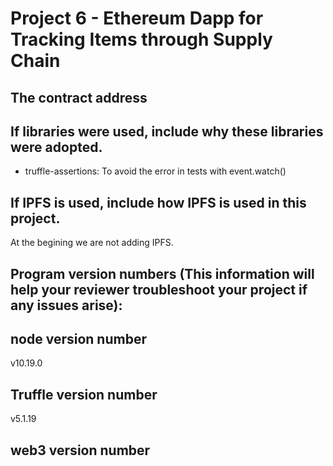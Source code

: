 # Project 6 - Ethereum Dapp for Tracking Items through Supply Chain

## The contract address

## If libraries were used, include why these libraries were adopted.

- truffle-assertions: To avoid the error in tests with event.watch()

## If IPFS is used, include how IPFS is used in this project.

At the begining we are not adding IPFS.

## Program version numbers (This information will help your reviewer troubleshoot your project if any issues arise):

## node version number

v10.19.0

## Truffle version number

v5.1.19

## web3 version number
